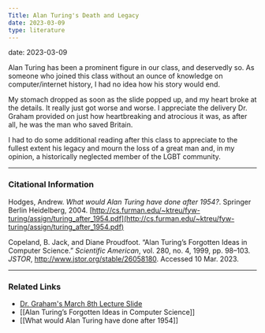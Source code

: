 ```yaml
---
Title: Alan Turing's Death and Legacy
date: 2023-03-09
type: literature
---
```

date: 2023-03-09

Alan Turing has been a prominent figure in our class, and deservedly so.  As someone who joined this class without an ounce of knowledge on computer/internet history, I had no idea how his story would end.

My stomach dropped as soon as the slide popped up, and my heart broke at the details. It really just got worse and worse. I appreciate the delivery Dr. Graham provided on just how heartbreaking and atrocious it was, as after all, he was the man who saved Britain.

I had to do some additional reading after this class to appreciate to the fullest extent his legacy and mourn the loss of a great man and, in my opinion, a historically neglected member of the LGBT community.

---

### Citational Information

Hodges, Andrew. _What would Alan Turing have done after 1954?_. Springer Berlin Heidelberg, 2004. [http://cs.furman.edu/~ktreu/fyw-turing/assign/turing_after_1954.pdf](http://cs.furman.edu/~ktreu/fyw-turing/assign/turing_after_1954.pdf)

Copeland, B. Jack, and Diane Proudfoot. “Alan Turing’s Forgotten Ideas in Computer Science.” _Scientific American_, vol. 280, no. 4, 1999, pp. 98–103. _JSTOR_, http://www.jstor.org/stable/26058180. Accessed 10 Mar. 2023.

---

### Related Links
- [Dr. Graham's March 8th Lecture Slide](https://shawngraham.github.io/hist1900/assets/slides/mar8#/12)
- [[Alan Turing’s Forgotten Ideas in Computer Science]]
- [[What would Alan Turing have done after 1954]]
